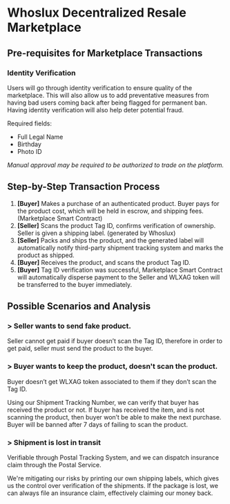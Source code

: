 # Whoslux Decentralized Resale Marketplace

## Pre-requisites for Marketplace Transactions

### Identity Verification
Users will go through identity verification to ensure quality of the marketplace. This will also allow us to add preventative measures from having bad users coming back after being flagged for permanent ban. Having identity verification will also help deter potential fraud.

Required fields:
  - Full Legal Name
  - Birthday
  - Photo ID

_Manual approval may be required to be authorized to trade on the platform._

## Step-by-Step Transaction Process

1. **[Buyer]** Makes a purchase of an authenticated product. Buyer pays for the product cost, which will be held in escrow, and shipping fees. (Marketplace Smart Contract)
2. **[Seller]** Scans the product Tag ID, confirms verification of ownership. Seller is given a shipping label. (generated by Whoslux)
3. **[Seller]** Packs and ships the product, and the generated label will automatically notify third-party shipment tracking system and marks the product as shipped.
4. **[Buyer]** Receives the product, and scans the product Tag ID.
5. **[Buyer]** Tag ID verification was successful, Marketplace Smart Contract will automatically disperse payment to the Seller and WLXAG token will be transferred to the buyer immediately.

## Possible Scenarios and Analysis

### > Seller wants to send fake product.

Seller cannot get paid if buyer doesn’t scan the Tag ID, therefore in order to get paid, seller must send the product to the buyer.

### > Buyer wants to keep the product, doesn't scan the product.

Buyer doesn’t get WLXAG token associated to them if they don’t scan the Tag ID.

Using our Shipment Tracking Number, we can verify that buyer has received the product or not. If buyer has received the item, and is not scanning the product, then buyer won’t be able to make the next purchase. Buyer will be banned after 7 days of failing to scan the product.

### > Shipment is lost in transit
Verifiable through Postal Tracking System, and we can dispatch insurance claim through the Postal Service.

We're mitigating our risks by printing our own shipping labels, which gives us the control over verification of the shipments. If the package is lost, we can always file an insurance claim, effectively claiming our money back.
